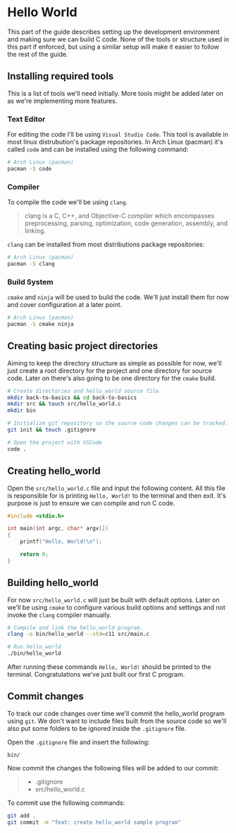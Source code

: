 # Hello World

This part of the guide describes setting up the development environment and making sure we can build C code. None of the tools or structure
used in this part if enforced, but using a similar setup will make it easier to follow the rest of the guide.

## Installing required tools
This is a list of tools we'll need initially. More tools might be added later on as we're implementing more features.

### Text Editor
For editing the code I'll be using `Visual Studio Code`. This tool is available in most linux distrubution's package repositories. In Arch Linux (pacman) it's called `code` and can be installed using the following command:

```sh
# Arch Linux (pacman)
pacman -S code
```

### Compiler
To compile the code we'll be using `clang`.

> clang  is  a C, C++, and Objective-C compiler which encompasses preprocessing, parsing, optimization, code generation, assembly, and linking.


`clang` can be installed from most distributions package repositories:
```sh
# Arch Linux (pacman)
pacman -S clang
```

### Build System
`cmake` and `ninja` will be used to build the code. We'll just install them for now and cover configuration at a later point.

```sh
# Arch Linux (pacman)
pacman -S cmake ninja
```

## Creating basic project directories
Aiming to keep the directory structure as simple as possible for now, we'll just create a root directory for the project and one directory for source code. Later on there's also going to be one directory for the `cmake` build.

```sh
# Create directories and hello_world source file.
mkdir back-to-basics && cd back-to-basics
mkdir src && touch src/hello_world.c
mkdir bin

# Initialize git repository so the source code changes can be tracked.
git init && touch .gitignore

# Open the project with VSCode
code .
```

## Creating hello_world
Open the `src/hello_world.c` file and input the following content. All this file is responsible for is printing `Hello, World!` to the terminal and then exit. It's purpose is just to ensure we can compile and run C code.

```C
#include <stdio.h>

int main(int argc, char* argv[]) 
{
    printf("Hello, World!\n");

    return 0;
}
```

## Building hello_world
For now `src/hello_world.c` will just be built with default options. Later on we'll be using `cmake` to configure various build options and settings and not invoke the `clang` compiler manually. 
```sh
# Compile and link the hello_world program.
clang -o bin/hello_world --std=c11 src/main.c

# Run hello_world
./bin/hello_world
```

After running these commands `Hello, World!` should be printed to the terminal. Congratulations we've just built our first C program.

## Commit changes
To track our code changes over time we'll commit the hello_world program using `git`. We don't want to include files built from the source code so we'll also put some folders to be ignored inside the `.gitignore` file.

Open the `.gitignore` file and insert the following:
```.gitignore
bin/
```

Now commit the changes the following files will be added to our commit:

> * .gitignore 
> * src/hello_world.c

To commit use the following commands:
```sh
git add .
git commit -m "feat: create hello_world sample program"
```